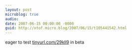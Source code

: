 ```yaml
---
layout: post
microblog: true
audio: 
date: 2007-06-15 00:00:00 -0000
guid: http://xtof.micro.blog/2007/06/15/t105441542.html
---
```

eager to test [tinyurl.com/29kll9](http://tinyurl.com/29kll9) in beta
